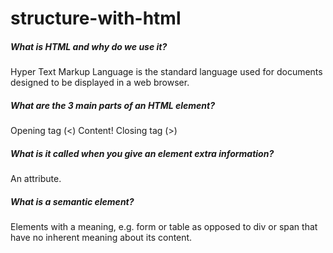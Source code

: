 # structure-with-html

##### What is HTML and why do we use it?
Hyper Text Markup Language is the standard language used for documents designed to be displayed in a web browser.

##### What are the 3 main parts of an HTML element?
Opening tag (<)
Content!
Closing tag (>)

##### What is it called when you give an element extra information?
An attribute.

##### What is a semantic element?
Elements with a meaning, e.g. form or table as opposed to div or span that have no inherent meaning about its content.